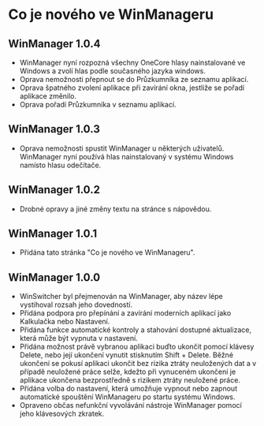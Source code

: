 # Co je nového ve WinManageru
## WinManager 1.0.4
* WinManager nyní rozpozná všechny OneCore hlasy nainstalované ve Windows a zvolí hlas podle současného jazyka windows.
* Oprava nemožnosti přepnout se do Průzkumníka ze seznamu aplikací.
* Oprava špatného zvolení aplikace při zavírání okna, jestliže se pořadí aplikace změnilo.
* Oprava pořadí Průzkumníka v seznamu aplikací.

## WinManager 1.0.3
* Oprava nemožnosti spustit WinManager u některých uživatelů. WinManager nyní používá hlas nainstalovaný v systému Windows namísto hlasu odečítače.

## WinManager 1.0.2
* Drobné opravy a jiné změny textu na stránce s nápovědou.

## WinManager 1.0.1
* Přidána tato stránka "Co je nového ve WinManageru".

## WinManager 1.0.0
* WinSwitcher byl přejmenován na WinManager, aby název lépe vystihoval rozsah jeho dovedností.
* Přidána podpora pro přepínání a zavírání moderních aplikací jako Kalkulačka nebo Nastavení.
* Přidána funkce automatické kontroly a stahování dostupné aktualizace, která může být vypnuta v nastavení.
* Přidána možnost právě vybranou aplikaci buďto ukončit pomocí klávesy Delete, nebo její ukončení vynutit stisknutím Shift + Delete. Běžné ukončení se pokusí aplikaci ukončit bez rizika ztráty neuložených dat a v případě neuložené práce selže, kdežto při vynuceném ukončení je aplikace ukončena bezprostředně s rizikem ztráty neuložené práce.
* Přidána volba do nastavení, která umožňuje vypnout nebo zapnout automatické spouštění WinManageru po startu systému Windows.
* Opraveno občas nefunkční vyvolávání nástroje WinManager pomocí jeho klávesových zkratek.
